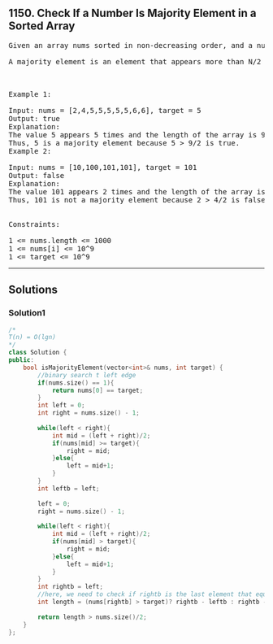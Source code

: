 ## 1150. Check If a Number Is Majority Element in a Sorted Array
<pre>
Given an array nums sorted in non-decreasing order, and a number target, return True if and only if target is a majority element.

A majority element is an element that appears more than N/2 times in an array of length N.

 

Example 1:

Input: nums = [2,4,5,5,5,5,5,6,6], target = 5
Output: true
Explanation: 
The value 5 appears 5 times and the length of the array is 9.
Thus, 5 is a majority element because 5 > 9/2 is true.
Example 2:

Input: nums = [10,100,101,101], target = 101
Output: false
Explanation: 
The value 101 appears 2 times and the length of the array is 4.
Thus, 101 is not a majority element because 2 > 4/2 is false.
 

Constraints:

1 <= nums.length <= 1000
1 <= nums[i] <= 10^9
1 <= target <= 10^9
</pre>

-----------------------------------------------------------------------

## Solutions

### Solution1

```c++
/*
T(n) = O(lgn)
*/
class Solution {
public:
    bool isMajorityElement(vector<int>& nums, int target) {
        //binary search t left edge
        if(nums.size() == 1){
            return nums[0] == target;
        }
        int left = 0;
        int right = nums.size() - 1;
        
        while(left < right){
            int mid = (left + right)/2;
            if(nums[mid] >= target){
                right = mid;
            }else{
                left = mid+1;
            }
        }
        int leftb = left;
        
        left = 0;
        right = nums.size() - 1;
        
        while(left < right){
            int mid = (left + right)/2;
            if(nums[mid] > target){
                right = mid;
            }else{
                left = mid+1;
            }
        }
        int rightb = left;
        //here, we need to check if rightb is the last element that equals target
        int length = (nums[rightb] > target)? rightb - leftb : rightb - leftb + 1;
        
        return length > nums.size()/2;
    }
};

```
